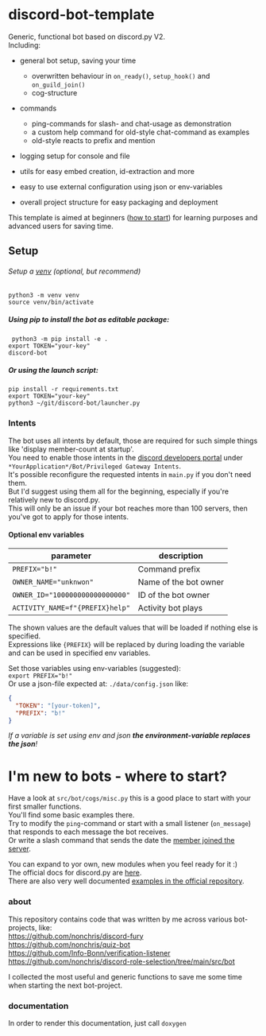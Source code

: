 # discord-bot-template
Generic, functional bot based on discord.py V2.    
Including:
- general bot setup, saving your time
  - overwritten behaviour in `on_ready()`, `setup_hook()` and `on_guild_join()`  
  - cog-structure

- commands
  - ping-commands for slash- and chat-usage as demonstration
  - a custom help command for old-style chat-command as examples
  - old-style reacts to prefix and mention

- logging setup for console and file
- utils for easy embed creation, id-extraction and more
- easy to use external configuration using json or env-variables
- overall project structure for easy packaging and deployment

This template is aimed at beginners ([how to start](#I'm-new-to-bots---where-to-start?)) for learning purposes and 
advanced users for 
saving time.


## Setup

###### Setup a [venv](https://docs.python.org/3/library/venv.html) (optional, but recommend)
`python3 -m venv venv`   
`source venv/bin/activate` 


##### Using pip to install the bot as editable package:  
` python3 -m pip install -e .`  
`export TOKEN="your-key"`  
`discord-bot`  
##### Or using the launch script:  
`pip install -r requirements.txt`  
`export TOKEN="your-key"`   
`python3 ~/git/discord-bot/launcher.py`  

### Intents
The bot uses all intents by default, those are required for such simple things like 'display member-count at startup'.  
You need to enable those intents in the [discord developers portal](https://discord.com/developers/applications) 
under `*YourApplication*/Bot/Privileged Gateway Intents`.   
It's possible reconfigure the requested intents in `main.py` if you don't need them.  
But I'd suggest using them all for the beginning, especially if you're relatively new to discord.py.  
This will only be an issue if your bot reaches more than 100 servers, then you've got to apply for those intents. 

#### Optional env variables
| parameter |  description |
| ------ |  ------ |
| `PREFIX="b!"`  | Command prefix |
| `OWNER_NAME="unknwon"` | Name of the bot owner |
| `OWNER_ID="100000000000000000"` | ID of the bot owner |
| `ACTIVITY_NAME=f"{PREFIX}help"`| Activity bot plays |  

The shown values are the default values that will be loaded if nothing else is specified.  
Expressions like `{PREFIX}` will be replaced by during loading the variable and can be used in specified env variables.

Set those variables using env-variables (suggested):  
`export PREFIX="b!"`  
Or use a json-file expected at: `./data/config.json` like:  
```json
{
  "TOKEN": "[your-token]",
  "PREFIX": "b!"
}
```

_If a variable is set using env and json **the environment-variable replaces the json**!_


# I'm new to bots - where to start?
Have a look at `src/bot/cogs/misc.py` this is a good place to start with your first smaller functions.  
You'll find some basic examples there.  
Try to modify the `ping`-command or start with a small listener (`on_message`) that responds to each message the bot receives.  
Or write a slash command that sends the date the [member joined the server](https://discordpy.readthedocs.io/en/latest/api.html?highlight=joined#discord.Member.joined_at).  

You can expand to yor own, new modules when you feel ready for it :)  
The official docs for discord.py are [here](https://discordpy.readthedocs.io/en/latest/api.html?highlight=guild#api-reference).  
There are also very well documented [examples in the official repository](https://github.com/Rapptz/discord.py/tree/master/examples).

### about
This repository contains code that was written by me across various bot-projects, like:  
https://github.com/nonchris/discord-fury  
https://github.com/nonchris/quiz-bot  
https://github.com/Info-Bonn/verification-listener  
https://github.com/nonchris/discord-role-selection/tree/main/src/bot

I collected the most useful and generic functions to save me some time when starting the next bot-project.

### documentation
In order to render this documentation, just call `doxygen`
